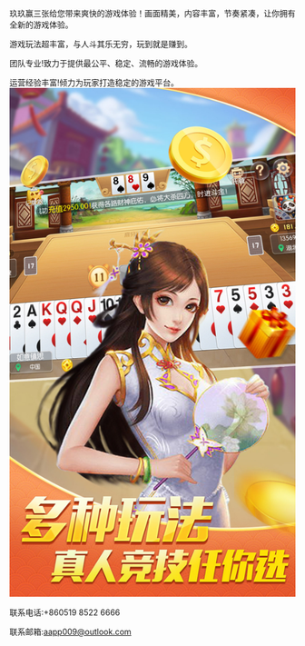玖玖赢三张给您带来爽快的游戏体验！画面精美，内容丰富，节奏紧凑，让你拥有全新的游戏体验。

游戏玩法超丰富，与人斗其乐无穷，玩到就是赚到。

团队专业!致力于提供最公平、稳定、流畅的游戏体验。

运营经验丰富!倾力为玩家打造稳定的游戏平台。
![](0x0ss.jpg)

联系电话:+860519 8522 6666

联系邮箱:aapp009@outlook.com